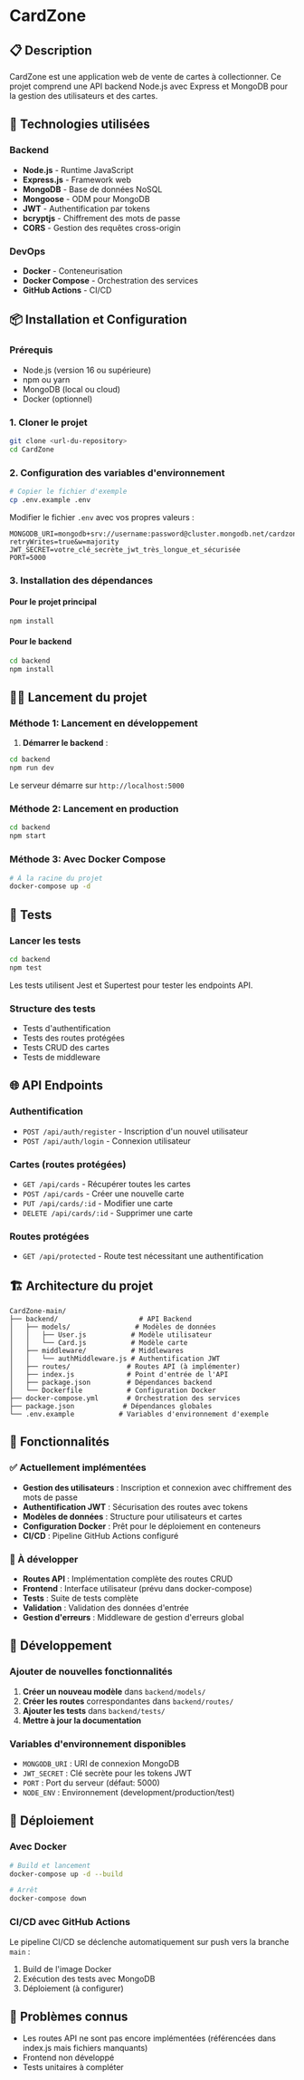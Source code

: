 # CardZone

## 📋 Description

CardZone est une application web de vente de cartes à collectionner. Ce projet comprend une API backend Node.js avec Express et MongoDB pour la gestion des utilisateurs et des cartes.

## 🚀 Technologies utilisées

### Backend
- **Node.js** - Runtime JavaScript
- **Express.js** - Framework web
- **MongoDB** - Base de données NoSQL
- **Mongoose** - ODM pour MongoDB
- **JWT** - Authentification par tokens
- **bcryptjs** - Chiffrement des mots de passe
- **CORS** - Gestion des requêtes cross-origin

### DevOps
- **Docker** - Conteneurisation
- **Docker Compose** - Orchestration des services
- **GitHub Actions** - CI/CD

## 📦 Installation et Configuration

### Prérequis
- Node.js (version 16 ou supérieure)
- npm ou yarn
- MongoDB (local ou cloud)
- Docker (optionnel)

### 1. Cloner le projet
```bash
git clone <url-du-repository>
cd CardZone
```

### 2. Configuration des variables d'environnement
```bash
# Copier le fichier d'exemple
cp .env.example .env
```

Modifier le fichier `.env` avec vos propres valeurs :
```env
MONGODB_URI=mongodb+srv://username:password@cluster.mongodb.net/cardzone?retryWrites=true&w=majority
JWT_SECRET=votre_clé_secrète_jwt_très_longue_et_sécurisée
PORT=5000
```

### 3. Installation des dépendances

#### Pour le projet principal
```bash
npm install
```

#### Pour le backend
```bash
cd backend
npm install
```

## 🏃‍♂️ Lancement du projet

### Méthode 1: Lancement en développement

1. **Démarrer le backend** :
```bash
cd backend
npm run dev
```
Le serveur démarre sur `http://localhost:5000`

### Méthode 2: Lancement en production
```bash
cd backend
npm start
```

### Méthode 3: Avec Docker Compose
```bash
# À la racine du projet
docker-compose up -d
```

## 🧪 Tests

### Lancer les tests
```bash
cd backend
npm test
```

Les tests utilisent Jest et Supertest pour tester les endpoints API.

### Structure des tests
- Tests d'authentification
- Tests des routes protégées
- Tests CRUD des cartes
- Tests de middleware

## 🌐 API Endpoints

### Authentification
- `POST /api/auth/register` - Inscription d'un nouvel utilisateur
- `POST /api/auth/login` - Connexion utilisateur

### Cartes (routes protégées)
- `GET /api/cards` - Récupérer toutes les cartes
- `POST /api/cards` - Créer une nouvelle carte
- `PUT /api/cards/:id` - Modifier une carte
- `DELETE /api/cards/:id` - Supprimer une carte

### Routes protégées
- `GET /api/protected` - Route test nécessitant une authentification

## 🏗️ Architecture du projet

```
CardZone-main/
├── backend/                    # API Backend
│   ├── models/                # Modèles de données
│   │   ├── User.js           # Modèle utilisateur
│   │   └── Card.js           # Modèle carte
│   ├── middleware/           # Middlewares
│   │   └── authMiddleware.js # Authentification JWT
│   ├── routes/              # Routes API (à implémenter)
│   ├── index.js             # Point d'entrée de l'API
│   ├── package.json         # Dépendances backend
│   └── Dockerfile           # Configuration Docker
├── docker-compose.yml       # Orchestration des services
├── package.json            # Dépendances globales
└── .env.example           # Variables d'environnement d'exemple
```

## 🎯 Fonctionnalités

### ✅ Actuellement implémentées
- **Gestion des utilisateurs** : Inscription et connexion avec chiffrement des mots de passe
- **Authentification JWT** : Sécurisation des routes avec tokens
- **Modèles de données** : Structure pour utilisateurs et cartes
- **Configuration Docker** : Prêt pour le déploiement en conteneurs
- **CI/CD** : Pipeline GitHub Actions configuré

### 🚧 À développer
- **Routes API** : Implémentation complète des routes CRUD
- **Frontend** : Interface utilisateur (prévu dans docker-compose)
- **Tests** : Suite de tests complète
- **Validation** : Validation des données d'entrée
- **Gestion d'erreurs** : Middleware de gestion d'erreurs global

## 🔧 Développement

### Ajouter de nouvelles fonctionnalités

1. **Créer un nouveau modèle** dans `backend/models/`
2. **Créer les routes** correspondantes dans `backend/routes/`
3. **Ajouter les tests** dans `backend/tests/`
4. **Mettre à jour la documentation**

### Variables d'environnement disponibles
- `MONGODB_URI` : URI de connexion MongoDB
- `JWT_SECRET` : Clé secrète pour les tokens JWT
- `PORT` : Port du serveur (défaut: 5000)
- `NODE_ENV` : Environnement (development/production/test)

## 🚀 Déploiement

### Avec Docker
```bash
# Build et lancement
docker-compose up -d --build

# Arrêt
docker-compose down
```

### CI/CD avec GitHub Actions
Le pipeline CI/CD se déclenche automatiquement sur push vers la branche `main` :
1. Build de l'image Docker
2. Exécution des tests avec MongoDB
3. Déploiement (à configurer)

## 🐛 Problèmes connus

- Les routes API ne sont pas encore implémentées (référencées dans index.js mais fichiers manquants)
- Frontend non développé
- Tests unitaires à compléter
